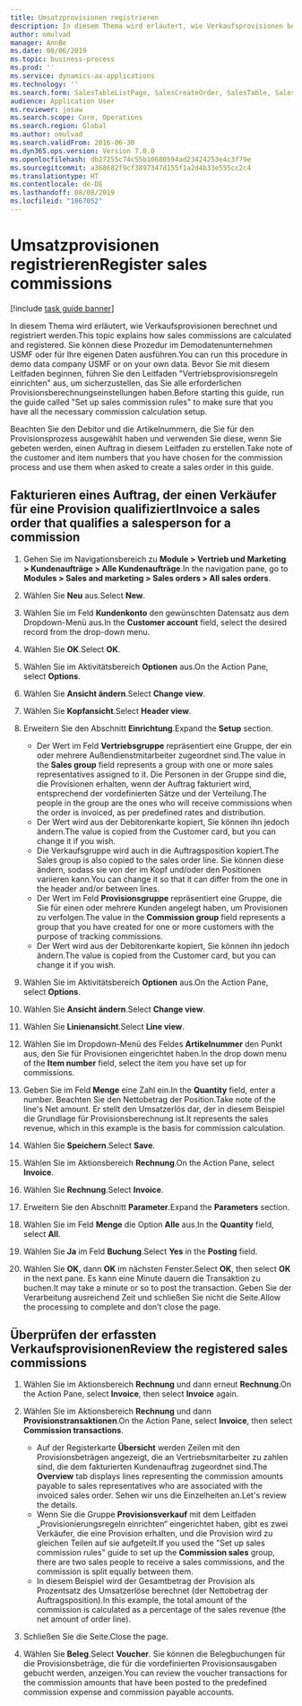 ```yaml
---
title: Umsatzprovisionen registrieren
description: In diesem Thema wird erläutert, wie Verkaufsprovisionen berechnet und registriert werden.
author: omulvad
manager: AnnBe
ms.date: 08/06/2019
ms.topic: business-process
ms.prod: ''
ms.service: dynamics-ax-applications
ms.technology: ''
ms.search.form: SalesTableListPage, SalesCreateOrder, SalesTable, SalesEditLines,  CustInvoiceJournal, CommissionTrans, LedgerTransVoucher
audience: Application User
ms.reviewer: josaw
ms.search.scope: Core, Operations
ms.search.region: Global
ms.author: omulvad
ms.search.validFrom: 2016-06-30
ms.dyn365.ops.version: Version 7.0.0
ms.openlocfilehash: db27255c74c55b10680594ad23424253e4c3f79e
ms.sourcegitcommit: a368682f9cf3897347d155f1a2d4b33e555cc2c4
ms.translationtype: HT
ms.contentlocale: de-DE
ms.lasthandoff: 08/08/2019
ms.locfileid: "1867052"
---
```

# <a name="register-sales-commissions"></a><span data-ttu-id="a9f5b-103">Umsatzprovisionen registrieren</span><span class="sxs-lookup"><span data-stu-id="a9f5b-103">Register sales commissions</span></span>

[!include [task guide banner](../../includes/task-guide-banner.md)]

<span data-ttu-id="a9f5b-104">In diesem Thema wird erläutert, wie Verkaufsprovisionen berechnet und registriert werden.</span><span class="sxs-lookup"><span data-stu-id="a9f5b-104">This topic explains how sales commissions are calculated and registered.</span></span> <span data-ttu-id="a9f5b-105">Sie können diese Prozedur im Demodatenunternehmen USMF oder für Ihre eigenen Daten ausführen.</span><span class="sxs-lookup"><span data-stu-id="a9f5b-105">You can run this procedure in demo data company USMF or on your own data.</span></span> <span data-ttu-id="a9f5b-106">Bevor Sie mit diesem Leitfaden beginnen, führen Sie den Leitfaden "Vertriebsprovisionsregeln einrichten" aus, um sicherzustellen, das Sie alle erforderlichen Provisionsberechnungseinstellungen haben.</span><span class="sxs-lookup"><span data-stu-id="a9f5b-106">Before starting this guide, run the guide called "Set up sales commission rules" to make sure that you have all the necessary commission calculation setup.</span></span>

<span data-ttu-id="a9f5b-107">Beachten Sie den Debitor und die Artikelnummern, die Sie für den Provisionsprozess ausgewählt haben und verwenden Sie diese, wenn Sie gebeten werden, einen Auftrag in diesem Leitfaden zu erstellen.</span><span class="sxs-lookup"><span data-stu-id="a9f5b-107">Take note of the customer and item numbers that you have chosen for the commission process and use them when asked to create a sales order in this guide.</span></span>


## <a name="invoice-a-sales-order-that-qualifies-a-salesperson-for-a-commission"></a><span data-ttu-id="a9f5b-108">Fakturieren eines Auftrag, der einen Verkäufer für eine Provision qualifiziert</span><span class="sxs-lookup"><span data-stu-id="a9f5b-108">Invoice a sales order that qualifies a salesperson for a commission</span></span>
1. <span data-ttu-id="a9f5b-109">Gehen Sie im Navigationsbereich zu **Module > Vertrieb und Marketing > Kundenaufträge > Alle Kundenaufträge**.</span><span class="sxs-lookup"><span data-stu-id="a9f5b-109">In the navigation pane, go to **Modules > Sales and marketing > Sales orders > All sales orders**.</span></span>
2. <span data-ttu-id="a9f5b-110">Wählen Sie **Neu** aus.</span><span class="sxs-lookup"><span data-stu-id="a9f5b-110">Select **New**.</span></span>
3. <span data-ttu-id="a9f5b-111">Wählen Sie im Feld **Kundenkonto** den gewünschten Datensatz aus dem Dropdown-Menü aus.</span><span class="sxs-lookup"><span data-stu-id="a9f5b-111">In the **Customer account** field, select the desired record from the drop-down menu.</span></span>
4. <span data-ttu-id="a9f5b-112">Wählen Sie **OK**.</span><span class="sxs-lookup"><span data-stu-id="a9f5b-112">Select **OK**.</span></span>
5. <span data-ttu-id="a9f5b-113">Wählen Sie im Aktivitätsbereich **Optionen** aus.</span><span class="sxs-lookup"><span data-stu-id="a9f5b-113">On the Action Pane, select **Options**.</span></span>
6. <span data-ttu-id="a9f5b-114">Wählen Sie **Ansicht ändern**.</span><span class="sxs-lookup"><span data-stu-id="a9f5b-114">Select **Change view**.</span></span>
7. <span data-ttu-id="a9f5b-115">Wählen Sie **Kopfansicht**.</span><span class="sxs-lookup"><span data-stu-id="a9f5b-115">Select **Header view**.</span></span>
8. <span data-ttu-id="a9f5b-116">Erweitern Sie den Abschnitt **Einrichtung**.</span><span class="sxs-lookup"><span data-stu-id="a9f5b-116">Expand the **Setup** section.</span></span>

    - <span data-ttu-id="a9f5b-117">Der Wert im Feld **Vertriebsgruppe** repräsentiert eine Gruppe, der ein oder mehrere Außendienstmitarbeiter zugeordnet sind.</span><span class="sxs-lookup"><span data-stu-id="a9f5b-117">The value in the **Sales group** field represents a group with one or more sales representatives assigned to it.</span></span> <span data-ttu-id="a9f5b-118">Die Personen in der Gruppe sind die, die Provisionen erhalten, wenn der Auftrag fakturiert wird, entsprechend der vordefinierten Sätze und der Verteilung.</span><span class="sxs-lookup"><span data-stu-id="a9f5b-118">The people in the group are the ones who will receive commissions when the order is invoiced, as per predefined rates and distribution.</span></span>   
    - <span data-ttu-id="a9f5b-119">Der Wert wird aus der Debitorenkarte kopiert, Sie können ihn jedoch ändern.</span><span class="sxs-lookup"><span data-stu-id="a9f5b-119">The value is copied from the Customer card, but you can change it if you wish.</span></span>  
    - <span data-ttu-id="a9f5b-120">Die Verkaufsgruppe wird auch in die Auftragsposition kopiert.</span><span class="sxs-lookup"><span data-stu-id="a9f5b-120">The Sales group is also copied to the sales order line.</span></span> <span data-ttu-id="a9f5b-121">Sie können diese ändern, sodass sie von der im Kopf und/oder den Positionen variieren kann.</span><span class="sxs-lookup"><span data-stu-id="a9f5b-121">You can change it so that it can differ from the one in the header and/or between lines.</span></span>  
    - <span data-ttu-id="a9f5b-122">Der Wert im Feld **Provisionsgruppe** repräsentiert eine Gruppe, die Sie für einen oder mehrere Kunden angelegt haben, um Provisionen zu verfolgen.</span><span class="sxs-lookup"><span data-stu-id="a9f5b-122">The value in the **Commission group** field represents a group that you have created for one or more customers with the purpose of tracking commissions.</span></span>   
    - <span data-ttu-id="a9f5b-123">Der Wert wird aus der Debitorenkarte kopiert, Sie können ihn jedoch ändern.</span><span class="sxs-lookup"><span data-stu-id="a9f5b-123">The value is copied from the Customer card, but you can change it if you wish.</span></span>   

9. <span data-ttu-id="a9f5b-124">Wählen Sie im Aktivitätsbereich **Optionen** aus.</span><span class="sxs-lookup"><span data-stu-id="a9f5b-124">On the Action Pane, select **Options**.</span></span>
10. <span data-ttu-id="a9f5b-125">Wählen Sie **Ansicht ändern**.</span><span class="sxs-lookup"><span data-stu-id="a9f5b-125">Select **Change view**.</span></span>
11. <span data-ttu-id="a9f5b-126">Wählen Sie **Linienansicht**.</span><span class="sxs-lookup"><span data-stu-id="a9f5b-126">Select **Line view**.</span></span>
12. <span data-ttu-id="a9f5b-127">Wählen Sie im Dropdown-Menü des Feldes **Artikelnummer** den Punkt aus, den Sie für Provisionen eingerichtet haben.</span><span class="sxs-lookup"><span data-stu-id="a9f5b-127">In the drop down menu of the **Item number** field, select the item you have set up for commissions.</span></span> 
13. <span data-ttu-id="a9f5b-128">Geben Sie im Feld **Menge** eine Zahl ein.</span><span class="sxs-lookup"><span data-stu-id="a9f5b-128">In the **Quantity** field, enter a number.</span></span> <span data-ttu-id="a9f5b-129">Beachten Sie den Nettobetrag der Position.</span><span class="sxs-lookup"><span data-stu-id="a9f5b-129">Take note of the line's Net amount.</span></span> <span data-ttu-id="a9f5b-130">Er stellt den Umsatzerlös dar, der in diesem Beispiel die Grundlage für Provisionsberechnung ist.</span><span class="sxs-lookup"><span data-stu-id="a9f5b-130">It represents the sales revenue, which in this example is the basis for commission calculation.</span></span>  
14. <span data-ttu-id="a9f5b-131">Wählen Sie **Speichern**.</span><span class="sxs-lookup"><span data-stu-id="a9f5b-131">Select **Save**.</span></span>
15. <span data-ttu-id="a9f5b-132">Wählen Sie im Aktionsbereich **Rechnung**.</span><span class="sxs-lookup"><span data-stu-id="a9f5b-132">On the Action Pane, select **Invoice**.</span></span>
16. <span data-ttu-id="a9f5b-133">Wählen Sie **Rechnung**.</span><span class="sxs-lookup"><span data-stu-id="a9f5b-133">Select **Invoice**.</span></span>
17. <span data-ttu-id="a9f5b-134">Erweitern Sie den Abschnitt **Parameter**.</span><span class="sxs-lookup"><span data-stu-id="a9f5b-134">Expand the **Parameters** section.</span></span>
18. <span data-ttu-id="a9f5b-135">Wählen Sie im Feld **Menge** die Option **Alle** aus.</span><span class="sxs-lookup"><span data-stu-id="a9f5b-135">In the **Quantity** field, select **All**.</span></span>
19. <span data-ttu-id="a9f5b-136">Wählen Sie **Ja** im Feld **Buchung**.</span><span class="sxs-lookup"><span data-stu-id="a9f5b-136">Select **Yes** in the **Posting** field.</span></span>
20. <span data-ttu-id="a9f5b-137">Wählen Sie **OK**, dann **OK** im nächsten Fenster.</span><span class="sxs-lookup"><span data-stu-id="a9f5b-137">Select **OK**, then select **OK** in the next pane.</span></span> <span data-ttu-id="a9f5b-138">Es kann eine Minute dauern die Transaktion zu buchen.</span><span class="sxs-lookup"><span data-stu-id="a9f5b-138">It may take a minute or so to post the transaction.</span></span> <span data-ttu-id="a9f5b-139">Geben Sie der Verarbeitung ausreichend Zeit und schließen Sie nicht die Seite.</span><span class="sxs-lookup"><span data-stu-id="a9f5b-139">Allow the processing to complete and don’t close the page.</span></span>  

## <a name="review-the-registered-sales-commissions"></a><span data-ttu-id="a9f5b-140">Überprüfen der erfassten Verkaufsprovisionen</span><span class="sxs-lookup"><span data-stu-id="a9f5b-140">Review the registered sales commissions</span></span>
1. <span data-ttu-id="a9f5b-141">Wählen Sie im Aktionsbereich **Rechnung** und dann erneut **Rechnung**.</span><span class="sxs-lookup"><span data-stu-id="a9f5b-141">On the Action Pane, select **Invoice**, then select **Invoice** again.</span></span>
2. <span data-ttu-id="a9f5b-142">Wählen Sie im Aktionsbereich **Rechnung** und dann **Provisionstransaktionen**.</span><span class="sxs-lookup"><span data-stu-id="a9f5b-142">On the Action Pane, select **Invoice**, then select **Commission transactions**.</span></span>

    - <span data-ttu-id="a9f5b-143">Auf der Registerkarte **Übersicht** werden Zeilen mit den Provisionsbeträgen angezeigt, die an Vertriebsmitarbeiter zu zahlen sind, die dem fakturierten Kundenauftrag zugeordnet sind.</span><span class="sxs-lookup"><span data-stu-id="a9f5b-143">The **Overview** tab displays lines representing the commission amounts payable to sales representatives who are associated with the invoiced sales order.</span></span> <span data-ttu-id="a9f5b-144">Sehen wir uns die Einzelheiten an.</span><span class="sxs-lookup"><span data-stu-id="a9f5b-144">Let's review the details.</span></span>  
    - <span data-ttu-id="a9f5b-145">Wenn Sie die Gruppe **Provisionsverkauf** mit dem Leitfaden „Provisionierungsregeln einrichten“ eingerichtet haben, gibt es zwei Verkäufer, die eine Provision erhalten, und die Provision wird zu gleichen Teilen auf sie aufgeteilt.</span><span class="sxs-lookup"><span data-stu-id="a9f5b-145">If you used the "Set up sales commission rules" guide to set up the **Commission sales** group, there are two sales people to receive a sales commissions, and the commission is split equally between them.</span></span>  
    - <span data-ttu-id="a9f5b-146">In diesem Beispiel wird der Gesamtbetrag der Provision als Prozentsatz des Umsatzerlöse berechnet (der Nettobetrag der Auftragsposition).</span><span class="sxs-lookup"><span data-stu-id="a9f5b-146">In this example, the total amount of the commission is calculated as a percentage of the sales revenue (the net amount of order line).</span></span>  
3. <span data-ttu-id="a9f5b-147">Schließen Sie die Seite.</span><span class="sxs-lookup"><span data-stu-id="a9f5b-147">Close the page.</span></span>
4. <span data-ttu-id="a9f5b-148">Wählen Sie **Beleg**.</span><span class="sxs-lookup"><span data-stu-id="a9f5b-148">Select **Voucher**.</span></span> <span data-ttu-id="a9f5b-149">Sie können die Belegbuchungen für die Provisionsbeträge, die für die vordefinierten Provisionsausgaben gebucht werden, anzeigen.</span><span class="sxs-lookup"><span data-stu-id="a9f5b-149">You can review the voucher transactions for the commission amounts that have been posted to the predefined commission expense and commission payable accounts.</span></span>  

